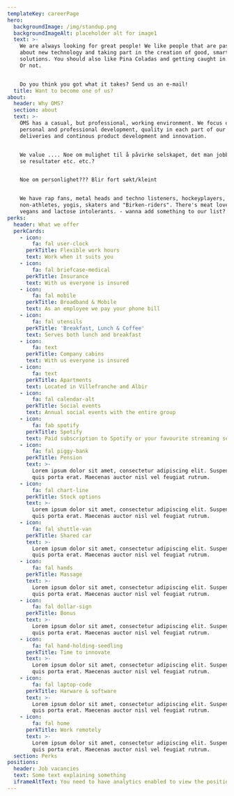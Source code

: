 ```yaml
---
templateKey: careerPage
hero:
  backgroundImage: /img/standup.png
  backgroundImageAlt: placeholder alt for image1
  text: >-
    We are always looking for great people! We like people that are passionate
    about new technology and taking part in the creation of good, smart
    solutions. You should also like Pina Coladas and getting caught in the rain.
    Or not.


    Do you think you got what it takes? Send us an e-mail!
  title: Want to become one of us?
about:
  header: Why OMS?
  section: about
  text: >-
    OMS has a casual, but professional, working environment. We focus on
    personal and professional development, quality in each part of our
    deliveries and continous product development and innovation.


    We value .... Noe om mulighet til å påvirke selskapet, det man jobber med,
    se resultater etc. etc.?


    Noe om personlighet??? Blir fort søkt/kleint


    We have rap fans, metal heads and techno listeners, hockeyplayers,
    non-athletes, yogis, skaters and "Birken-riders". There's meat lovers,
    vegans and lactose intolerants. - wanna add something to our list?
perks:
  header: What we offer
  perkCards:
    - icon:
        fa: fal user-clock
      perkTitle: Flexible work hours
      text: Work when it suits you
    - icon:
        fa: fal briefcase-medical
      perkTitle: Insurance
      text: With us everyone is insured
    - icon:
        fa: fal mobile
      perkTitle: Broadband & Mobile
      text: As an employee we pay your phone bill
    - icon:
        fa: fal utensils
      perkTitle: 'Breakfast, Lunch & Coffee'
      text: Serves both lunch and breakfast
    - icon:
        fa: text
      perkTitle: Company cabins
      text: With us everyone is insured
    - icon:
        fa: text
      perkTitle: Apartments
      text: Located in Villefranche and Albir
    - icon:
        fa: fal calendar-alt
      perkTitle: Social events
      text: Annual social events with the entire group
    - icon:
        fa: fab spotify
      perkTitle: Spotify
      text: Paid subscription to Spotify or your favourite streaming service
    - icon:
        fa: fal piggy-bank
      perkTitle: Pension
      text: >-
        Lorem ipsum dolor sit amet, consectetur adipiscing elit. Suspendisse
        quis porta erat. Maecenas auctor nisl vel feugiat rutrum.
    - icon:
        fa: fal chart-line
      perkTitle: Stock options
      text: >-
        Lorem ipsum dolor sit amet, consectetur adipiscing elit. Suspendisse
        quis porta erat. Maecenas auctor nisl vel feugiat rutrum.
    - icon:
        fa: fal shuttle-van
      perkTitle: Shared car
      text: >-
        Lorem ipsum dolor sit amet, consectetur adipiscing elit. Suspendisse
        quis porta erat. Maecenas auctor nisl vel feugiat rutrum.
    - icon:
        fa: fal hands
      perkTitle: Massage
      text: >-
        Lorem ipsum dolor sit amet, consectetur adipiscing elit. Suspendisse
        quis porta erat. Maecenas auctor nisl vel feugiat rutrum.
    - icon:
        fa: fal dollar-sign
      perkTitle: Bonus
      text: >-
        Lorem ipsum dolor sit amet, consectetur adipiscing elit. Suspendisse
        quis porta erat. Maecenas auctor nisl vel feugiat rutrum.
    - icon:
        fa: fal hand-holding-seedling
      perkTitle: Time to innovate
      text: >-
        Lorem ipsum dolor sit amet, consectetur adipiscing elit. Suspendisse
        quis porta erat. Maecenas auctor nisl vel feugiat rutrum.
    - icon:
        fa: fal laptop-code
      perkTitle: Harware & software
      text: >-
        Lorem ipsum dolor sit amet, consectetur adipiscing elit. Suspendisse
        quis porta erat. Maecenas auctor nisl vel feugiat rutrum.
    - icon:
        fa: fal home
      perkTitle: Work remotely
      text: >-
        Lorem ipsum dolor sit amet, consectetur adipiscing elit. Suspendisse
        quis porta erat. Maecenas auctor nisl vel feugiat rutrum.
  section: Perks
positions:
  header: Job vacancies
  text: Some text explaining something
  iframeAltText: You need to have analytics enabled to view the positions
---
```

